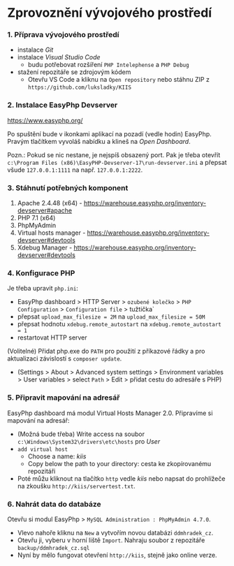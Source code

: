 # Zprovoznění vývojového prostředí


### 1. Příprava vývojového prostředí
- instalace _Git_
- instalace  _Visual Studio Code_
  - budu potřebovat rozšíření `PHP Intelephense` a `PHP Debug`
- stažení repozitáře se zdrojovým kódem
  - Otevřu VS Code a kliknu na `Open repository` nebo stáhnu ZIP z `https://github.com/luksladky/KIIS`

### 2. Instalace EasyPhp Devserver 
https://www.easyphp.org/

Po spuštění bude v ikonkami aplikací na pozadí (vedle hodin) EasyPhp. Pravým tlačítkem vyvoláš nabídku a klineš na _Open Dashboard_.

Pozn.: Pokud se nic nestane, je nejspíš obsazený port. Pak je třeba otevřít `c:\Program Files (x86)\EasyPHP-Devserver-17\run-devserver.ini` a přepsat všude `127.0.0.1:1111` na např. `127.0.0.1:2222`.

### 3. Stáhnutí potřebných komponent
1. Apache 2.4.48 (x64) - https://warehouse.easyphp.org/inventory-devserver#apache
2. PHP 7.1 (x64)
3. PhpMyAdmin 
4. Virtual hosts manager - https://warehouse.easyphp.org/inventory-devserver#devtools
5. Xdebug Manager - https://warehouse.easyphp.org/inventory-devserver#devtools

### 4. Konfigurace PHP

Je třeba upravit `php.ini`: 

- EasyPhp dashboard > HTTP Server > `ozubené kolečko` > `PHP Configuration` > `Configuration file` > tužtička`
- přepsat `upload_max_filesize = 2M` na `upload_max_filesize = 50M`
- přepsat hodnotu `xdebug.remote_autostart` na `xdebug.remote_autostart = 1`
- restartovat HTTP server

(Volitelné) Přidat php.exe do `PATH` pro použití z příkazové řádky a pro aktualizaci závislostí s `composer update`.
- (Settings > About > Advanced system settings > Environment variables > User variables > select `Path` > Edit > přidat cestu do adresáře s PHP)

### 5. Připravit mapování na adresář
EasyPhp dashboard má modul Virtual Hosts Manager 2.0. Připravíme si mapování na adresář:
- (Možná bude třeba) Write access na soubor `c:\Windows\System32\drivers\etc\hosts` pro _User_
- `add virtual host`
  - Choose a name: _kiis_
  - Copy below the path to your directory: cesta ke zkopírovanému repozitáři
- Poté můžu kliknout na tlačítko `http` vedle _kiis_ nebo napsat do prohlížeče na zkoušku `http://kiis/servertest.txt`.

### 6. Nahrát data do databáze
Otevřu si modul EasyPhp > `MySQL Administration : PhpMyAdmin 4.7.0`. 
- Vlevo nahoře kliknu na `New` a vytvořím novou databázi `ddmhradek_cz`. 
- Otevřu ji, vyberu v horní liště `Import`. Nahraju soubor z repozitáře `backup/ddmhradek_cz.sql`
- Nyní by mělo fungovat otevření `http://kiis`, stejně jako online verze.








